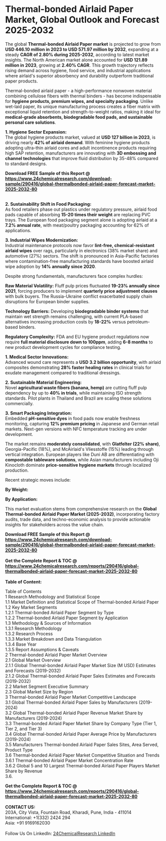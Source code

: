 <h1>Thermal-bonded Airlaid Paper Market, Global Outlook and Forecast 2025-2032</h1><p>The global <strong>Thermal-bonded Airlaid Paper market</strong> is projected to grow from <strong>USD 446.10 million in 2023 to USD 571.97 million by 2032</strong>, expanding at a steady <strong>CAGR of 2.80% during 2025-2032</strong>, according to latest market insights. The North American market alone accounted for <strong>USD 121.89 million in 2023</strong>, growing at <strong>2.40% CAGR</strong>. This growth trajectory reflects rising demand across hygiene, food service, and industrial applications where airlaid's superior absorbency and durability outperform traditional paper products.</p><p>Thermal-bonded airlaid paper - a high-performance nonwoven material combining cellulose fibers with thermal binders - has become indispensable for <strong>hygiene products, premium wipes, and specialty packaging</strong>. Unlike wet-laid paper, its unique manufacturing process creates a fiber matrix with exceptional liquid retention and strength-to-weight ratios, making it ideal for <strong>medical-grade absorbents, biodegradable food pads, and sustainable personal care solutions</strong>.</p><p><strong>1. Hygiene Sector Expansion:</strong><br>
The global hygiene products market, valued at <strong>USD 127 billion in 2023</strong>, is driving nearly <strong>42% of airlaid demand</strong>. With feminine hygiene products adopting ultra-thin airlaid cores and adult incontinence products requiring high SAP retention, manufacturers are innovating with <strong>3D embossing and channel technologies</strong> that improve fluid distribution by 35-48% compared to standard designs.</p><div><b>Download FREE Sample of this Report @ 
            <a href="https://www.24chemicalresearch.com/download-sample/290416/global-thermalbonded-airlaid-paper-forecast-market-2025-2032-80">
            https://www.24chemicalresearch.com/download-sample/290416/global-thermalbonded-airlaid-paper-forecast-market-2025-2032-80</a></b></div><br><p><strong>2. Sustainability Shift in Food Packaging:</strong><br>
As food retailers phase out plastics under regulatory pressure, airlaid food pads capable of absorbing <strong>15-20 times their weight</strong> are replacing PVC trays. The European food packaging segment alone is adopting airlaid at a <strong>7.2% annual rate</strong>, with meat/poultry packaging accounting for 62% of applications.</p><p><strong>3. Industrial Wipes Modernization:</strong><br>
Industrial maintenance protocols now favor <strong>lint-free, chemical-resistant airlaid wipes</strong> over rags, particularly in electronics (38% market share) and automotive (27%) sectors. The shift is pronounced in Asia-Pacific factories where contamination-free manufacturing standards have boosted airlaid wipe adoption by <strong>14% annually since 2020</strong>.</p><p>Despite strong fundamentals, manufacturers face complex hurdles:</p><p><strong>Raw Material Volatility:</strong> Fluff pulp prices fluctuated <strong>19-23% annually since 2021</strong>, forcing producers to implement <strong>quarterly price adjustment clauses</strong> with bulk buyers. The Russia-Ukraine conflict exacerbated supply chain disruptions for European binder supplies.</p><p><strong>Technology Barriers:</strong> Developing <strong>biodegradable binder systems</strong> that maintain wet strength remains challenging, with current PLA-based alternatives increasing production costs by <strong>18-22%</strong> versus petroleum-based binders.</p><p><strong>Regulatory Complexity:</strong> FDA and EU hygiene product regulations now require <strong>full material disclosure down to 100ppm</strong>, adding <strong>6-8 months</strong> to new product development cycles for compliance testing.</p><p><strong>1. Medical Sector Innovations:</strong><br>
Advanced wound care represents a <strong>USD 3.2 billion opportunity</strong>, with airlaid composites demonstrating <strong>28% faster healing rates</strong> in clinical trials for exudate management compared to traditional dressings.</p><p><strong>2. Sustainable Material Engineering:</strong><br>
Novel <strong>agricultural waste fibers (banana, hemp)</strong> are cutting fluff pulp dependency by up to <strong>40% in trials</strong>, while maintaining ISO strength standards. Pilot plants in Thailand and Brazil are scaling these solutions commercially.</p><p><strong>3. Smart Packaging Integration:</strong><br>
Embedded <strong>pH-sensitive dyes</strong> in food pads now enable freshness monitoring, capturing <strong>12% premium pricing</strong> in Japanese and German retail markets. Next-gen versions with NFC temperature tracking are under development.</p><p>The market remains <strong>moderately consolidated</strong>, with <strong>Glatfelter (22% share)</strong>, Georgia-Pacific (18%), and McAirlaid's Vliesstoffe (15%) leading through vertical integration. European players like Duni AB are differentiating with <strong>compostable tableware solutions</strong>, while Asian manufacturers including Oji Kinocloth dominate <strong>price-sensitive hygiene markets</strong> through localized production.</p><p>Recent strategic moves include:</p><p><strong>By Weight:</strong></p><p><strong>By Application:</strong></p><p>This market evaluation stems from comprehensive research on the <strong>Global Thermal-bonded Airlaid Paper Market (2025-2032)</strong>, incorporating factory audits, trade data, and techno-economic analysis to provide actionable insights for stakeholders across the value chain.</p><div><b>Download FREE Sample of this Report @ 
            <a href="https://www.24chemicalresearch.com/download-sample/290416/global-thermalbonded-airlaid-paper-forecast-market-2025-2032-80">
            https://www.24chemicalresearch.com/download-sample/290416/global-thermalbonded-airlaid-paper-forecast-market-2025-2032-80</a></b></div><br><div><b>Get the Complete Report & TOC @ 
            <a href="https://www.24chemicalresearch.com/reports/290416/global-thermalbonded-airlaid-paper-forecast-market-2025-2032-80">
            https://www.24chemicalresearch.com/reports/290416/global-thermalbonded-airlaid-paper-forecast-market-2025-2032-80</a></b></div><br>
            <b>Table of Content:</b><p>Table of Contents<br />
1 Research Methodology and Statistical Scope<br />
1.1 Market Definition and Statistical Scope of Thermal-bonded Airlaid Paper<br />
1.2 Key Market Segments<br />
1.2.1 Thermal-bonded Airlaid Paper Segment by Type<br />
1.2.2 Thermal-bonded Airlaid Paper Segment by Application<br />
1.3 Methodology & Sources of Information<br />
1.3.1 Research Methodology<br />
1.3.2 Research Process<br />
1.3.3 Market Breakdown and Data Triangulation<br />
1.3.4 Base Year<br />
1.3.5 Report Assumptions & Caveats<br />
2 Thermal-bonded Airlaid Paper Market Overview<br />
2.1 Global Market Overview<br />
2.1.1 Global Thermal-bonded Airlaid Paper Market Size (M USD) Estimates and Forecasts (2019-2032)<br />
2.1.2 Global Thermal-bonded Airlaid Paper Sales Estimates and Forecasts (2019-2032)<br />
2.2 Market Segment Executive Summary<br />
2.3 Global Market Size by Region<br />
3 Thermal-bonded Airlaid Paper Market Competitive Landscape<br />
3.1 Global Thermal-bonded Airlaid Paper Sales by Manufacturers (2019-2024)<br />
3.2 Global Thermal-bonded Airlaid Paper Revenue Market Share by Manufacturers (2019-2024)<br />
3.3 Thermal-bonded Airlaid Paper Market Share by Company Type (Tier 1, Tier 2, and Tier 3)<br />
3.4 Global Thermal-bonded Airlaid Paper Average Price by Manufacturers (2019-2024)<br />
3.5 Manufacturers Thermal-bonded Airlaid Paper Sales Sites, Area Served, Product Type<br />
3.6 Thermal-bonded Airlaid Paper Market Competitive Situation and Trends<br />
3.6.1 Thermal-bonded Airlaid Paper Market Concentration Rate<br />
3.6.2 Global 5 and 10 Largest Thermal-bonded Airlaid Paper Players Market Share by Revenue<br />
3.6.</p><div><b>Get the Complete Report & TOC @ 
            <a href="https://www.24chemicalresearch.com/reports/290416/global-thermalbonded-airlaid-paper-forecast-market-2025-2032-80">
            https://www.24chemicalresearch.com/reports/290416/global-thermalbonded-airlaid-paper-forecast-market-2025-2032-80</a></b></div><br><b>CONTACT US:</b><br>
            203A, City Vista, Fountain Road, Kharadi, Pune, India - 411014<br>
            International: +1(332) 2424 294<br>
            Asia: +91 9169162030 <br><br>
            Follow Us On LinkedIn: <a href="https://www.linkedin.com/company/24chemicalresearch/">24ChemicalResearch LinkedIn</a>